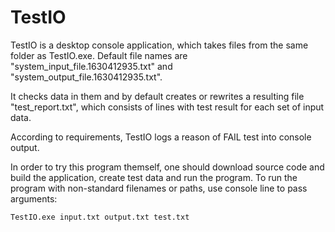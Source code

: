 # TestIO

TestIO is a desktop console application, which takes files from the same folder as TestIO.exe. Default file names are "system_input_file.1630412935.txt" and "system_output_file.1630412935.txt". 

It checks data in them and by default creates or rewrites a resulting file "test_report.txt", which consists of lines with test result for each set of input data. 

According to requirements, TestIO logs a reason of FAIL test into console output. 

In order to try this program themself, one should download source code and build the application, create test data and run the program. To run the program with non-standard filenames or paths, use console line to pass arguments: 

`TestIO.exe input.txt output.txt test.txt`
